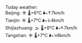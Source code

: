 Today weather:  
Beijing: ☀️   🌡️+6°C 🌬️↑7km/h  
Tianjin: ☀️   🌡️+7°C 🌬️↓4km/h  
Shijiazhuang: 🌫  🌡️+8°C 🌬️↖7km/h  
Tangshan: ☀️   🌡️+7°C 🌬️↘8km/h  

